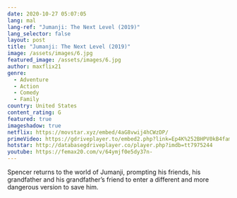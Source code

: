 ```yaml
---
date: 2020-10-27 05:07:05
lang: mal
lang-ref: "Jumanji: The Next Level (2019)"
lang_selector: false
layout: post
title: "Jumanji: The Next Level (2019)"
image: /assets/images/6.jpg
featured_image: /assets/images/6.jpg
author: maxflix21
genre:
  - Adventure
  - Action
  - Comedy
  - Family
country: United States
content_rating: G
featured: true
imageshadow: true
netflix: https://movstar.xyz/embed/4aG8vwij4hCWzDP/
primeVideo: https://gdriveplayer.to/embed2.php?link=Ep4K%252BHPV0kB4famElGMHVAwn1leMrivqZjWlL3JQyYL%252Fp3NvbDTMYS3xUQvqVc6ZvdvU01Ml0TSSZmGlsXieAEnc%252BzyXOUjtntRdJafp9ZR9cpNsADZoM8Ahg0AutIQhlVldp4P6rwCY2yYSyk981Wqsg91McuQSwCF91mBv%252B1fFdi28foQIvS4TZbABvFGZI%253D
hotstar: http://databasegdriveplayer.co/player.php?imdb=tt7975244
youtube: https://femax20.com/v/64ymjf0e5dy37n-
---
```

Spencer returns to the world of Jumanji, prompting his friends, his grandfather and his grandfather’s friend to enter a different and more dangerous version to save him.